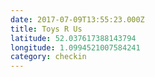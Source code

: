 ```yaml
---
date: 2017-07-09T13:55:23.000Z
title: Toys R Us
latitude: 52.037617388143794
longitude: 1.0994521007584241
category: checkin
---
```


